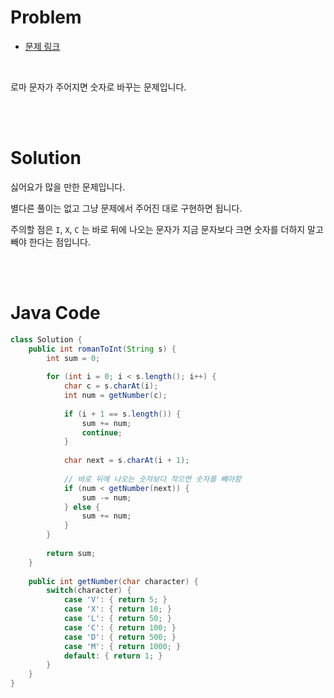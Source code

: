 # Problem

- [문제 링크](https://leetcode.com/problems/roman-to-integer/)

<br>

로마 문자가 주어지면 숫자로 바꾸는 문제입니다.

<br><br>

# Solution

싫어요가 많을 만한 문제입니다.

별다른 풀이는 없고 그냥 문제에서 주어진 대로 구현하면 됩니다.

주의할 점은 `I`, `X`, `C` 는 바로 뒤에 나오는 문자가 지금 문자보다 크면 숫자를 더하지 말고 빼야 한다는 점입니다.

<br><br>

# Java Code

```java
class Solution {
    public int romanToInt(String s) {
        int sum = 0;
        
        for (int i = 0; i < s.length(); i++) {
            char c = s.charAt(i);
            int num = getNumber(c);
            
            if (i + 1 == s.length()) {
                sum += num;
                continue;
            }
            
            char next = s.charAt(i + 1);
            
            // 바로 뒤에 나오는 숫자보다 작으면 숫자를 빼야함
            if (num < getNumber(next)) {
                sum -= num;
            } else {
                sum += num;
            }
        }
        
        return sum;
    }
    
    public int getNumber(char character) {
        switch(character) {
            case 'V': { return 5; }
            case 'X': { return 10; }
            case 'L': { return 50; }
            case 'C': { return 100; }
            case 'D': { return 500; }
            case 'M': { return 1000; }
            default: { return 1; }
        }
    }
}
```
